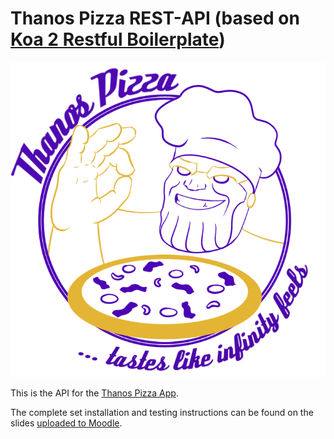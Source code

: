 # Thanos Pizza REST-API (based on [Koa 2 Restful Boilerplate](https://github.com/jsnomad/koa-restful-boilerplate))

![Thanos Pizza Logo](/logo.png?raw=true "Thanos Pizza Logo")

This is the API for the [Thanos Pizza App](https://github.com/team-thanos/pizza-app).

The complete set installation and testing instructions can be found on the slides [uploaded to Moodle](https://moodle.hu-berlin.de/).